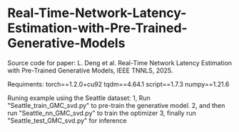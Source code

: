 # Real-Time-Network-Latency-Estimation-with-Pre-Trained-Generative-Models
Source code for paper: 
L. Deng et al. Real-Time Network Latency Estimation with Pre-Trained Generative Models, IEEE TNNLS, 2025.

Requiments:
torch==1.2.0+cu92
tqdm==4.64.1
script==1.7.3
numpy==1.21.6

Runing example using the Seattle dataset:
1, Run "Seattle_train_GMC_svd.py" to pre-train the generative model.
2, and then run "Seattle_nn_GMC_svd.py" to train the optimizer
3, finally run "Seattle_test_GMC_svd.py" for inference
